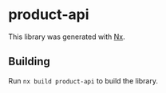 # product-api

This library was generated with [Nx](https://nx.dev).

## Building

Run `nx build product-api` to build the library.
